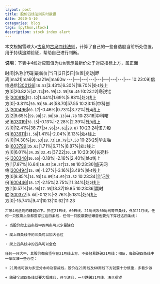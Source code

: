 ```yaml
---
layout: post
title: 股价四线法则实时数据
date: 2020-5-10
categories: blog
tags: [python,stock]
description: stock index alert
---
```



本文根据雪球大v[古泉](https://xueqiu.com/u/7148646888)的[古泉四线法则](https://xueqiu.com/7148646888/130498192)，计算了自己的一些自选股当前所处位置，用于持续追踪验证，帮助自己进行判断。

**说明**：下表中4线对应取值为`红色`表示最新价处于对应指标上方，属正面

时间|名称|代码|最新价|当日|3日|5日|位置|变动|距离|ma21|ma60|ma21w|ma60w
---|---|---|---|---|---|---|---|---
10:23:09|信维通信|[300136](https://xueqiu.com/S/SZ300136)|`48.53`|3.43%|6.30%|19.70%|处`4`线上方|0|20.82%|`42.74`|`39.99`|`42.35`|`36.40`
10:23:12|寒锐钴业|[300618](https://xueqiu.com/S/SZ300618)|`52.12`|1.44%|1.69%|5.83%|处`2`线上方|0|-3.81%|`50.93`|`50.49`|58.70|57.55
10:23:15|中科创达|[300496](https://xueqiu.com/S/SZ300496)|`60.17`|-0.46%|0.73%|3.72%|处`4`线上方|2|9.65%|`59.98`|`57.90`|`60.13`|`44.78`
10:23:18|中科曙光|[603019](https://xueqiu.com/S/SH603019)|`38.15`|-0.13%|-2.28%|2.39%|处`3`线上方|0|12.41%|38.77|`34.96`|`34.61`|`28.87`
10:23:24|诺力股份|[603611](https://xueqiu.com/S/SH603611)|`21.56`|1.41%|-2.04%|6.13%|处`4`线上方|0|14.30%|`20.63`|`18.73`|`18.79`|`17.53`
10:23:25|华友钴业|[603799](https://xueqiu.com/S/SH603799)|`35.63`|1.71%|6.71%|8.87%|处`3`线上方|0|6.01%|`34.35`|`33.45`|37.22|`30.18`
10:23:30|长亮科技|[300348](https://xueqiu.com/S/SZ300348)|`16.65`|-0.18%|-2.16%|2.40%|处`3`线上方|1|7.87%|16.64|`16.02`|`16.57`|`13.08`
10:23:30|盛天网络|[300494](https://xueqiu.com/S/SZ300494)|`15.49`|-1.27%|-3.16%|3.49%|处`4`线上方|0|8.85%|`14.93`|`14.09`|`14.69`|`13.32`
10:23:34|金证股份|[600446](https://xueqiu.com/S/SH600446)|`18.17`|-2.15%|2.75%|11.34%|处`2`线上方|1|0.57%|`16.96`|`17.35`|18.37|19.85
10:23:36|赢时胜|[300377](https://xueqiu.com/S/SZ300377)|`8.68`|-0.12%|-2.76%|5.18%|处`0`线上方|0|-15.74%|9.41|10.13|10.62|11.23

```
古泉4线法则的精髓如下。抓住21日线、60日线、21周线及60周线等四条线，外加21月线，任何一只股票上涨都要穿过这四条线，任何一只股票要想爆雷也要先下穿过这四条线：

+ 当股价爬上四条线中的两条可以少量建仓

+ 爬上四条线中的三条可以加大仓位

+ 爬上四条线中的四条可以全仓

任何一只大牛，其股价都会坚守在21月线上方，不会轻易跌破21月线；相反，每跌破四条线中一条就减一些仓位：

+ 21周线可做为多空分水岭及警戒线，股价在21周线及60周线下方就要十分慎重，多看少做

+ 跌破全部四条线就要大幅减仓，甚至清仓，一旦跌破21月线，清仓观望
```
